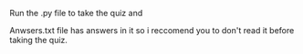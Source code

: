 
Run the .py file to take the quiz and

Anwsers.txt file has answers in it so i reccomend you to don't read it before taking the quiz.
